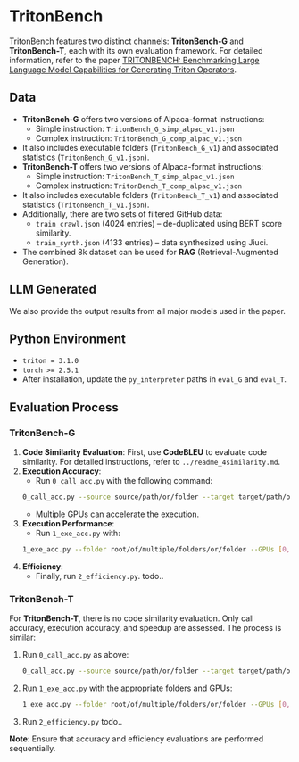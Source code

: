 # TritonBench

TritonBench features two distinct channels: **TritonBench-G** and **TritonBench-T**, each with its own evaluation framework. For detailed information, refer to the paper [TRITONBENCH: Benchmarking Large Language Model Capabilities for Generating Triton Operators](https://arxiv.org/pdf/2502.14752).

## Data
- **TritonBench-G** offers two versions of Alpaca-format instructions: 
  - Simple instruction: `TritonBench_G_simp_alpac_v1.json`
  - Complex instruction: `TritonBench_G_comp_alpac_v1.json`
- It also includes executable folders (`TritonBench_G_v1`) and associated statistics (`TritonBench_G_v1.json`).
- **TritonBench-T** offers two versions of Alpaca-format instructions: 
  - Simple instruction: `TritonBench_T_simp_alpac_v1.json`
  - Complex instruction: `TritonBench_T_comp_alpac_v1.json`
- It also includes executable folders (`TritonBench_T_v1`) and associated statistics (`TritonBench_T_v1.json`).
- Additionally, there are two sets of filtered GitHub data:
  - `train_crawl.json` (4024 entries) – de-duplicated using BERT score similarity.
  - `train_synth.json` (4133 entries) – data synthesized using Jiuci.
- The combined 8k dataset can be used for **RAG** (Retrieval-Augmented Generation).

## LLM Generated
We also provide the output results from all major models used in the paper.

## Python Environment
- `triton = 3.1.0`
- `torch >= 2.5.1`
- After installation, update the `py_interpreter` paths in `eval_G` and `eval_T`.

## Evaluation Process
### TritonBench-G
1. **Code Similarity Evaluation**: First, use **CodeBLEU** to evaluate code similarity. For detailed instructions, refer to `../readme_4similarity.md`.
2. **Execution Accuracy**: 
    - Run `0_call_acc.py` with the following command:
    ```bash
    0_call_acc.py --source source/path/or/folder --target target/path/or/folder --GPUs [0,1,2,3]
    ```
    - Multiple GPUs can accelerate the execution.
3. **Execution Performance**: 
    - Run `1_exe_acc.py` with:
    ```bash
    1_exe_acc.py --folder root/of/multiple/folders/or/folder --GPUs [0,1,2,3]
    ```
4. **Efficiency**: 
    - Finally, run `2_efficiency.py`. todo..

### TritonBench-T
For **TritonBench-T**, there is no code similarity evaluation. Only call accuracy, execution accuracy, and speedup are assessed. The process is similar:
1. Run `0_call_acc.py` as above:
    ```bash
    0_call_acc.py --source source/path/or/folder --target target/path/or/folder --GPUs [0,1,2,3]
    ```
2. Run `1_exe_acc.py` with the appropriate folders and GPUs:
    ```bash
    1_exe_acc.py --folder root/of/multiple/folders/or/folder --GPUs [0,1,2,3]
    ```
3. Run `2_efficiency.py` todo..

**Note**: Ensure that accuracy and efficiency evaluations are performed sequentially.
